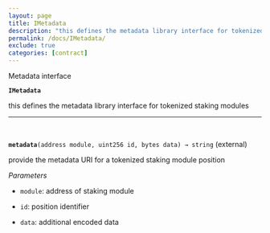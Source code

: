 ```yaml
---
layout: page
title: IMetadata
description: "this defines the metadata library interface for tokenized staking modules"
permalink: /docs/IMetadata/
exclude: true
categories: [contract]
---
```


Metadata interface



**`IMetadata`**

this defines the metadata library interface for tokenized staking modules







****
<br>

**`metadata`**`(address module, uint256 id, bytes data) → string` (external)

provide the metadata URI for a tokenized staking module position




*Parameters*  
- `module`: address of staking module

- `id`: position identifier

- `data`: additional encoded data



